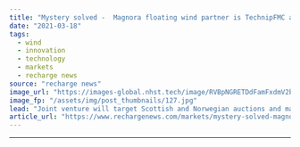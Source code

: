 ```yaml
---
title: "Mystery solved -  Magnora floating wind partner is TechnipFMC as duo eye 'Deep Purple' hydrogen"
date: "2021-03-18"
tags: 
  - wind
  - innovation
  - technology
  - markets
  - recharge news
source: "recharge news"
image_url: "https://images-global.nhst.tech/image/RVBpNGRETDdFamFxdmV2bTYxbXpVRWNwdVYwcndTVTJJaStJZnZuNTBIQT0=/nhst/binary/5ba0fc3c3145168f27bb9187991457eb"
image_fp: "/assets/img/post_thumbnails/127.jpg"
lead: "Joint venture will target Scottish and Norwegian auctions and may tap novel green H2 storage technology"
article_url: "https://www.rechargenews.com/markets/mystery-solved-magnora-floating-wind-partner-is-technipfmc-as-duo-eye-deep-purple-hydrogen/2-1-982862"
---
```


---
